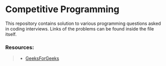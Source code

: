 # Competitive Programming

This repository contains solution to various programming questions asked in coding interviews.
Links of the problems can be found inside the file itself.

### Resources:
> - [GeeksForGeeks](https://www.geeksforgeeks.org/must-do-coding-questions-for-companies-like-amazon-microsoft-adobe/)
